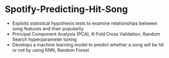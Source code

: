 # Spotify-Predicting-Hit-Song
- Exploits statistical hypothesis tests to examine relationships between song features and their popularity
- Principal Component Analysis (PCA), K-Fold Cross Validation, Random Search hyperparameter tuning
- Develops a machine learning model to predict whether a song will be hit or not by using KNN, Random Forest
